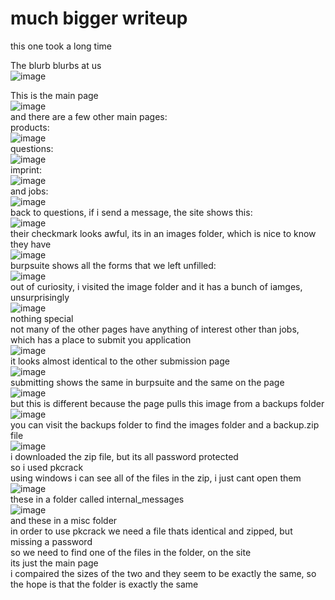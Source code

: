 # much bigger writeup  
this one took a long time  

The blurb blurbs at us  
![image](https://github.com/user-attachments/assets/1c26a44c-ed06-47fd-83af-aa344d93a43a)  

This is the main page  
![image](https://github.com/user-attachments/assets/5b3e160d-24f8-4450-b01c-e47517c18716)  
and there are a few other main pages:  
products:  
![image](https://github.com/user-attachments/assets/1b97c389-db8c-4eec-814c-3777eb720abf)  
questions:  
![image](https://github.com/user-attachments/assets/b79f7aec-9f19-473b-9abf-8aef65164f47)  
imprint:  
![image](https://github.com/user-attachments/assets/05a7dc0c-29e9-4dda-bc5c-17a8f1b4fae7)  
and jobs:  
![image](https://github.com/user-attachments/assets/4618af46-fb2c-478c-8d7d-36049b95cc8f)  
back to questions, if i send a message, the site shows this:  
![image](https://github.com/user-attachments/assets/c7ed61ed-1b15-4d1a-9fcb-1f214f1e2cf2)  
their checkmark looks awful, its in an images folder, which is nice to know they have  
![image](https://github.com/user-attachments/assets/e32ddac9-f492-4426-89e0-485e00c59f6e)  
burpsuite shows all the forms that we left unfilled:  
![image](https://github.com/user-attachments/assets/454f402b-97b6-4b41-b52e-8944f310c4a8)  
out of curiosity, i visited the image folder and it has a bunch of iamges, unsurprisingly  
![image](https://github.com/user-attachments/assets/c9cf2fdd-9687-4c90-a722-da4dc514e03b)  
nothing special  
not many of the other pages have anything of interest other than jobs, which has a place to submit you application  
![image](https://github.com/user-attachments/assets/3fc507c7-732e-4286-bacf-64ed2363bea9)  
it looks almost identical to the other submission page  
![image](https://github.com/user-attachments/assets/2ee38c71-1e2f-479b-95f0-db57752deb0b)  
submitting shows the same in burpsuite and the same on the page  
![image](https://github.com/user-attachments/assets/96f365be-cd99-4b6f-8f31-8ca95ef986b9)  
but this is different because the page pulls this image from a backups folder  
![image](https://github.com/user-attachments/assets/96e2afd8-03f2-46e9-a2f1-a19a9aed84df)  
you can visit the backups folder to find the images folder and a backup.zip file  
![image](https://github.com/user-attachments/assets/44f29adf-6d41-4a75-923c-74507d76f322)  
i downloaded the zip file, but its all password protected  
so i used pkcrack  
using windows i can see all of the files in the zip, i just cant open them  
![image](https://github.com/user-attachments/assets/98f8f394-b08b-4bc4-ae12-e53461b0e48e)  
these in a folder called internal_messages  
![image](https://github.com/user-attachments/assets/582824b1-e2b0-4600-a7f3-afd943850920)  
and these in a misc folder  
in order to use pkcrack we need a file thats identical and zipped, but missing a password  
so we need to find one of the files in the folder, on the site  
its just the main page  
i compaired the sizes of the two and they seem to be exactly the same, so the hope is that the folder is exactly the same  
